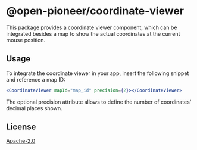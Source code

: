 # @open-pioneer/coordinate-viewer

This package provides a coordinate viewer component, which can be integrated besides a map to show the actual coordinates at the current mouse position.

## Usage

To integrate the coordinate viewer in your app, insert the following snippet and reference a map ID:

```jsx
<CoordinateViewer mapId="map_id" precision={2}></CoordinateViewer>
```

The optional precision attribute allows to define the number of coordinates' decimal places shown.

## License

[Apache-2.0](https://www.apache.org/licenses/LICENSE-2.0)
